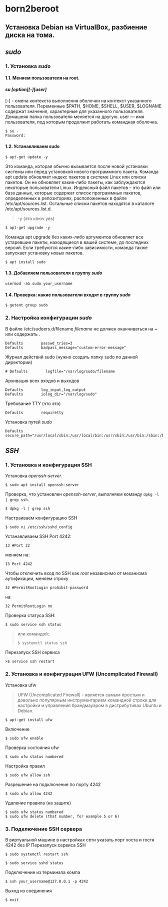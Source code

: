 # born2beroot

## Установка Debian на VirtualBox, разбиение диска на тома.
## *sudo*
### 1. Установка *sudo*
#### 1.1. Меняем пользователя на root.
#### *su [option][-][user]*
[-] - смена контекста выполнения оболочки на контекст указанного пользователя. Переменные $PATH, $HOME, $SHELL, $USER, $LOGNAME содержат значения, характерные для указанного пользователя. Домашняя папка пользователя меняется на другую.
user — имя пользователя, под которым продолжит работать командная оболочка.
```
$ su -
Password:
```
#### 1.2. Устанавливаем sudo
```
$ apt-get update -y
```
Это команда, которая обычно вызывается после новой установки системы или перед установкой нового программного пакета.
Команда apt update обновляет индекс пакетов в системе Linux или списки пакетов.
Он не обновляет какие-либо пакеты, как заблуждаются некоторые пользователи Linux.
Индексный файл пакетов – это файл или база данных, которые содержат список программных пакетов, определенных в репозиториях, расположенных в файле /etc/apt/sources.list.
Остальные списки пакетов находятся в каталоге /etc/apt/sources.list.d.
> -y (это ключ yes)
```
$ apt-get upgrade -y
```
Команда apt upgrade без каких-либо аргументов обновляет все устаревшие пакеты, находящиеся в вашей системе, до последних версий.
Если требуются какие-либо зависимости, команда также запускает установку новых пакетов.
```
$ apt install sudo
```
#### 1.3. Добавляем пользователя в группу *sudo*
```
usermod -aG sudo your_username
```
#### 1.4. Проверка: какие пользователи входят в группу *sudo*
```
$ getent group sudo
```
### 2. Настройка конфигурации *sudo*
В файле /etc/sudoers.d/filename
*filename* не должен оканчиваться на ~ или содержать .
```
Defaults        passwd_tries=3
Defaults        badpass_message="custom-error-message"
```
Журнал действий sudo (нужно создать папку sudo по данной директории)
```
# Defaults        logfile="/var/log/sudo/filename
```
Архивация всех входов и выходов
```
Defaults        log_input,log_output
Defaults        iolog_dir="/var/log/sudo"
```
Требование TTY (что это)
```
Defaults        requiretty
```
Установка путей *sudo*
```
Defaults        secure_path="/usr/local/sbin:/usr/local/bin:/usr/sbin:/usr/bin:/sbin:/bin:/snap/bin"
```
## *SSH*
### 1. Установка и конфигурация SSH
Установка *openssh-server*.
```
$ sudo apt install openssh-server
```
Проверка, что установлен *openssh-server*, выполняем команду `dpkg -l | grep ssh`.
```
$ dpkg -l | grep ssh
```
Настраиваем конфигурацию SSH
```
$ sudo vi /etc/ssh/sshd_config
```
Устанавливаем SSH Port 4242:
```
13 #Port 22
```
меняем на:
```
13 Port 4242
```
Чтобы отключить вход по SSH как *root* независимо от механизма аутификации, меняем строку
```
32 #PermitRootLogin prohibit-password
```
на:
```
32 PermitRootLogin no
```
Проверка статуса SSH:
```
$ sudo service ssh status
```
>или командой:.
>```
>$ systemctl status ssh
>```
Перезапуск SSH сервиса
```
>$ service ssh restart
```
### 2. Установка и конфигурация UFW (Uncomplicated Firewall)
Установка ufw
> UFW (Uncomplicated Firewall) - является самым простым и довольно популярным инструментарием командной строки для настройки и управления брандмауэром в дистрибутивах Ubuntu и Debian.
```
$ apt-get install ufw
```
Включение
```
$ sudo ufw enable
```
Проверка состояния ufw
```
$ sudo ufw status numbered
```
Настройка правил
```
$ sudo ufw allow ssh
```
Разрешение на подключение по порту 4242
```
$ sudo ufw allow 4242
```
Удаление правила (на защите)
```
$ sudo ufw status numbered
$ sudo ufw delete (that number, for example 5 or 6)
```
### 3. Подключение SSH сервера
В виртуальной машине в настройках сети указать порт хоста и гостя 4242 без IP
Перезапуск сервиса SSH
```
$ sudo systemctl restart ssh
```
```
$ sudo service sshd status
```
Подключение из терминала компа
```
$ ssh your_username@127.0.0.1 -p 4242
```
Выход из соединения
```
$ exit
```
